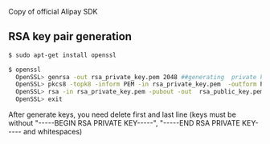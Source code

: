 Copy of official Alipay SDK

RSA key pair generation
-----------------------
```bash
$ sudo apt-get install openssl

$ openssl
  OpenSSL> genrsa -out rsa_private_key.pem 2048 ##generating  private key
  OpenSSL> pkcs8 -topk8 -inform PEM -in rsa_private_key.pem  -outform PEM -nocrypt ##transform private key into PKCS8 format
  OpenSSL> rsa -in rsa_private_key.pem -pubout -out  rsa_public_key.pem ##Generate public key
  OpenSSL> exit
```

After generate keys, you need delete first and last line (keys must be without "-----BEGIN RSA PRIVATE KEY-----", "-----END RSA PRIVATE KEY----- and whitespaces)
